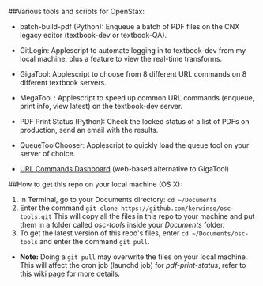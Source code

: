 ##Various tools and scripts for OpenStax:

* batch-build-pdf (Python): Enqueue a batch of PDF files on the CNX legacy editor (textbook-dev or textbook-QA).

* GitLogin: Applescript to automate logging in to textbook-dev from my local machine, plus a feature to view the real-time transforms. 

* GigaTool: Applescript to choose from 8 different URL commands on 8 different textbook servers.

* MegaTool : Applescript to speed up common URL commands (enqueue, print info, view latest) on the textbook-dev server.

* PDF Print Status (Python): Check the locked status of a list of PDFs on production, send an email with the results.

* QueueToolChooser: Applescript to quickly load the queue tool on your server of choice.

* [URL Commands Dashboard](http://ks52.web.rice.edu/urlcommands.html) (web-based alternative to GigaTool)

##How to get this repo on your local machine (OS X):

1. In Terminal, go to your Documents directory: `cd ~/Documents`
1. Enter the command `git clone https://github.com/kerwinso/osc-tools.git`
This will copy all the files in this repo to your machine and put them in a folder called _osc-tools_ inside your _Documents_ folder.
1. To get the latest version of this repo's files, enter `cd ~/Documents/osc-tools` and enter the command `git pull`.
  * **Note:** Doing a `git pull` may overwrite the files on your local machine. This will affect the cron job (launchd job) for _pdf-print-status_, refer to [this wiki page](https://github.com/kerwinso/osc-tools/wiki/Scheduling-pdf-print-status-to-run-in-the-background-%28OS-X%29) for more details.